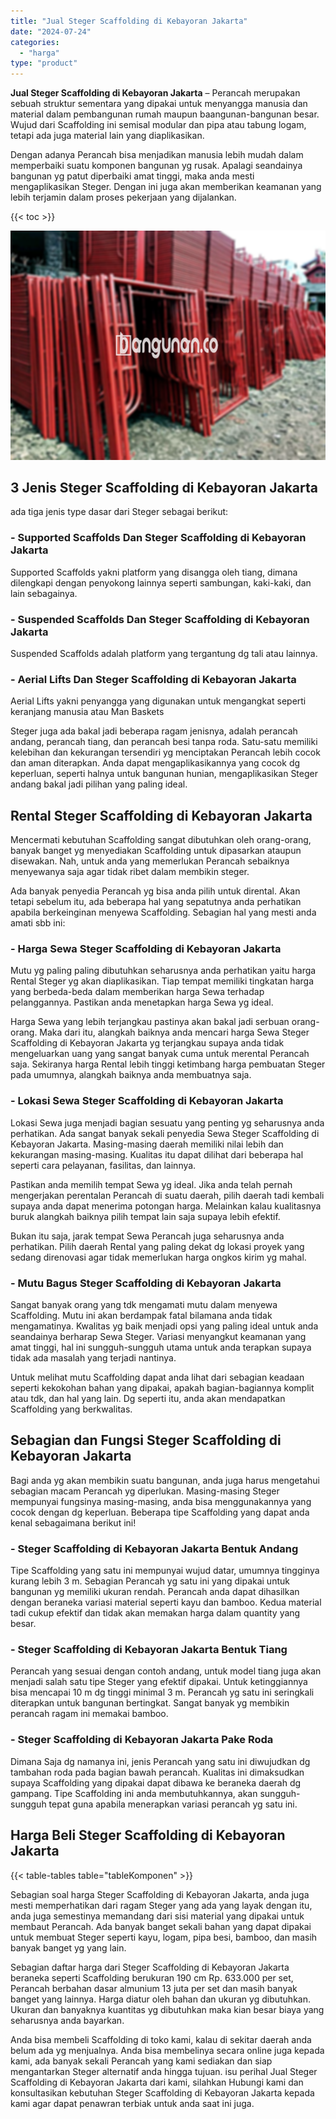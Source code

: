 ```yaml
---
title: "Jual Steger Scaffolding di Kebayoran Jakarta"
date: "2024-07-24"
categories: 
  - "harga"
type: "product"
---
```


**Jual Steger Scaffolding di Kebayoran Jakarta** – Perancah merupakan sebuah struktur sementara yang dipakai untuk menyangga manusia dan material dalam pembangunan rumah maupun baangunan-bangunan besar. Wujud dari Scaffolding ini semisal modular dan pipa atau tabung logam, tetapi ada juga material lain yang diaplikasikan.

Dengan adanya Perancah bisa menjadikan manusia lebih mudah dalam memperbaiki suatu komponen bangunan yg rusak. Apalagi seandainya bangunan yg patut diperbaiki amat tinggi, maka anda mesti mengaplikasikan Steger. Dengan ini juga akan memberikan keamanan yang lebih terjamin dalam proses pekerjaan yang dijalankan.

{{< toc >}}

![Jual Steger Scaffolding di Kebayoran Jakarta](/images/sewa-scaffolding-steger-08.png)

## 3 Jenis Steger Scaffolding di Kebayoran Jakarta

ada tiga jenis type dasar dari Steger sebagai berikut:

### \- Supported Scaffolds Dan Steger Scaffolding di Kebayoran Jakarta

Supported Scaffolds yakni platform yang disangga oleh tiang, dimana dilengkapi dengan penyokong lainnya seperti sambungan, kaki-kaki, dan lain sebagainya.

### \- Suspended Scaffolds Dan Steger Scaffolding di Kebayoran Jakarta

Suspended Scaffolds adalah platform yang tergantung dg tali atau lainnya.

### \- Aerial Lifts Dan Steger Scaffolding di Kebayoran Jakarta

Aerial Lifts yakni penyangga yang digunakan untuk mengangkat seperti keranjang manusia atau Man Baskets

Steger juga ada bakal jadi beberapa ragam jenisnya, adalah perancah andang, perancah tiang, dan perancah besi tanpa roda. Satu-satu memiliki kelebihan dan kekurangan tersendiri yg menciptakan Perancah lebih cocok dan aman diterapkan. Anda dapat mengaplikasikannya yang cocok dg keperluan, seperti halnya untuk bangunan hunian, mengaplikasikan Steger andang bakal jadi pilihan yang paling ideal.

## Rental Steger Scaffolding di Kebayoran Jakarta

Mencermati kebutuhan Scaffolding sangat dibutuhkan oleh orang-orang, banyak banget yg menyediakan Scaffolding untuk dipasarkan ataupun disewakan. Nah, untuk anda yang memerlukan Perancah sebaiknya menyewanya saja agar tidak ribet dalam membikin steger.

Ada banyak penyedia Perancah yg bisa anda pilih untuk dirental. Akan tetapi sebelum itu, ada beberapa hal yang sepatutnya anda perhatikan apabila berkeinginan menyewa Scaffolding. Sebagian hal yang mesti anda amati sbb ini:

### \- Harga Sewa Steger Scaffolding di Kebayoran Jakarta

Mutu yg paling paling dibutuhkan seharusnya anda perhatikan yaitu harga Rental Steger yg akan diaplikasikan. Tiap tempat memiliki tingkatan harga yang berbeda-beda dalam memberikan harga Sewa terhadap pelanggannya. Pastikan anda menetapkan harga Sewa yg ideal.

Harga Sewa yang lebih terjangkau pastinya akan bakal jadi serbuan orang-orang. Maka dari itu, alangkah baiknya anda mencari harga Sewa Steger Scaffolding di Kebayoran Jakarta yg terjangkau supaya anda tidak mengeluarkan uang yang sangat banyak cuma untuk merental Perancah saja. Sekiranya harga Rental lebih tinggi ketimbang harga pembuatan Steger pada umumnya, alangkah baiknya anda membuatnya saja.

### \- Lokasi Sewa Steger Scaffolding di Kebayoran Jakarta

Lokasi Sewa juga menjadi bagian sesuatu yang penting yg seharusnya anda perhatikan. Ada sangat banyak sekali penyedia Sewa Steger Scaffolding di Kebayoran Jakarta. Masing-masing daerah memiliki nilai lebih dan kekurangan masing-masing. Kualitas itu dapat dilihat dari beberapa hal seperti cara pelayanan, fasilitas, dan lainnya.

Pastikan anda memilih tempat Sewa yg ideal. Jika anda telah pernah mengerjakan perentalan Perancah di suatu daerah, pilih daerah tadi kembali supaya anda dapat menerima potongan harga. Melainkan kalau kualitasnya buruk alangkah baiknya pilih tempat lain saja supaya lebih efektif.

Bukan itu saja, jarak tempat Sewa Perancah juga seharusnya anda perhatikan. Pilih daerah Rental yang paling dekat dg lokasi proyek yang sedang direnovasi agar tidak memerlukan harga ongkos kirim yg mahal.

### \- Mutu Bagus Steger Scaffolding di Kebayoran Jakarta

Sangat banyak orang yang tdk mengamati mutu dalam menyewa Scaffolding. Mutu ini akan berdampak fatal bilamana anda tidak mengamatinya. Kwalitas yg baik menjadi opsi yang paling ideal untuk anda seandainya berharap Sewa Steger. Variasi menyangkut keamanan yang amat tinggi, hal ini sungguh-sungguh utama untuk anda terapkan supaya tidak ada masalah yang terjadi nantinya.

Untuk melihat mutu Scaffolding dapat anda lihat dari sebagian keadaan seperti kekokohan bahan yang dipakai, apakah bagian-bagiannya komplit atau tdk, dan hal yang lain. Dg seperti itu, anda akan mendapatkan Scaffolding yang berkwalitas.

## Sebagian dan Fungsi Steger Scaffolding di Kebayoran Jakarta

Bagi anda yg akan membikin suatu bangunan, anda juga harus mengetahui sebagian macam Perancah yg diperlukan. Masing-masing Steger mempunyai fungsinya masing-masing, anda bisa menggunakannya yang cocok dengan dg keperluan. Beberapa tipe Scaffolding yang dapat anda kenal sebagaimana berikut ini!

### \- Steger Scaffolding di Kebayoran Jakarta Bentuk Andang

Tipe Scaffolding yang satu ini mempunyai wujud datar, umumnya tingginya kurang lebih 3 m. Sebagian Perancah yg satu ini yang dipakai untuk bangunan yg memiliki ukuran rendah. Perancah anda dapat dihasilkan dengan beraneka variasi material seperti kayu dan bamboo. Kedua material tadi cukup efektif dan tidak akan memakan harga dalam quantity yang besar.

### \- Steger Scaffolding di Kebayoran Jakarta Bentuk Tiang

Perancah yang sesuai dengan contoh andang, untuk model tiang juga akan menjadi salah satu tipe Steger yang efektif dipakai. Untuk ketinggiannya bisa mencapai 10 m dg tinggi minimal 3 m. Perancah yg satu ini seringkali diterapkan untuk bangunan bertingkat. Sangat banyak yg membikin perancah ragam ini memakai bamboo.

### \- Steger Scaffolding di Kebayoran Jakarta Pake Roda

Dimana Saja dg namanya ini, jenis Perancah yang satu ini diwujudkan dg tambahan roda pada bagian bawah perancah. Kualitas ini dimaksudkan supaya Scaffolding yang dipakai dapat dibawa ke beraneka daerah dg gampang. Tipe Scaffolding ini anda membutuhkannya, akan sungguh-sungguh tepat guna apabila menerapkan variasi perancah yg satu ini.

## Harga Beli Steger Scaffolding di Kebayoran Jakarta

{{< table-tables table="tableKomponen" >}}

Sebagian soal harga Steger Scaffolding di Kebayoran Jakarta, anda juga mesti memperhatikan dari ragam Steger yang ada yang layak dengan itu, anda juga semestinya memandang dari sisi material yang dipakai untuk membaut Perancah. Ada banyak banget sekali bahan yang dapat dipakai untuk membuat Steger seperti kayu, logam, pipa besi, bamboo, dan masih banyak banget yg yang lain.

Sebagian daftar harga dari Steger Scaffolding di Kebayoran Jakarta beraneka seperti Scaffolding berukuran 190 cm Rp. 633.000 per set, Perancah berbahan dasar almunium 13 juta per set dan masih banyak banget yang lainnya. Harga diatur oleh bahan dan ukuran yg dibutuhkan. Ukuran dan banyaknya kuantitas yg dibutuhkan maka kian besar biaya yang seharusnya anda bayarkan.

Anda bisa membeli Scaffolding di toko kami, kalau di sekitar daerah anda belum ada yg menjualnya. Anda bisa membelinya secara online juga kepada kami, ada banyak sekali Perancah yang kami sediakan dan siap mengantarkan Steger alternatif anda hingga tujuan. isu perihal Jual Steger Scaffolding di Kebayoran Jakarta dari kami, silahkan Hubungi kami dan konsultasikan kebutuhan Steger Scaffolding di Kebayoran Jakarta kepada kami agar dapat penawran terbiak untuk anda saat ini juga.
